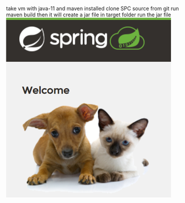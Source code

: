 take vm with java-11 and maven installed
clone SPC source from git 
run maven build then it will create a jar file in target folder
run the jar file
![PreView](download.png)